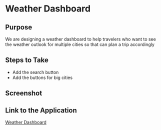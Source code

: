 # Weather Dashboard

## Purpose
We are designing a weather dashboard to help travelers who want to see the weather outlook for multiple cities so that can plan a trip accordingly

## Steps to Take
- Add the search button
- Add the buttons for big cities

## Screenshot


## Link to the Application
[Weather Dashboard](https://wangheer2010.github.io/WeatherDashboard/)